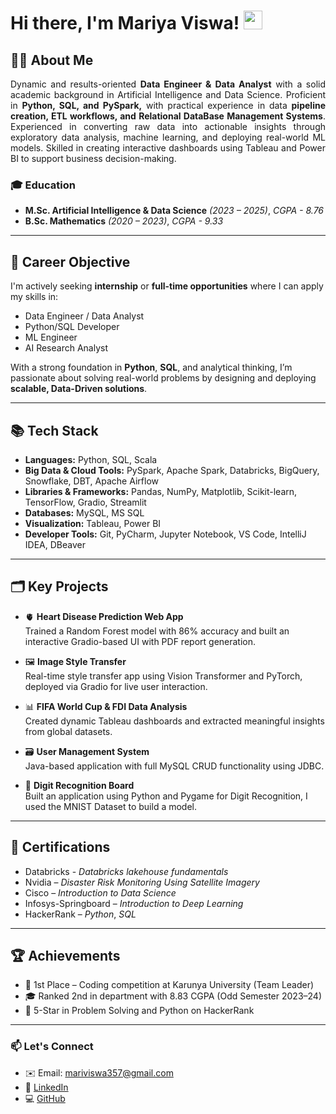 # Hi there, I'm Mariya Viswa! <img src="https://em-content.zobj.net/source/animated-noto-color-emoji/356/waving-hand_1f44b.gif" width="30px" />

## 👨‍💻 About Me
<p style="text-align: justify; font-size: 12 px;">
  Dynamic and results-oriented <strong>Data Engineer & Data Analyst</strong> with a solid academic background in Artificial Intelligence and Data Science. Proficient in <strong>Python, SQL, and PySpark,</strong> with practical experience in data <strong>pipeline creation, ETL workflows, and Relational DataBase Management Systems</strong>. Experienced in converting raw data into actionable insights through exploratory data analysis, machine learning, and deploying real-world ML models. Skilled in creating interactive dashboards using Tableau and Power BI to support business decision-making.
</p>

### 🎓 Education

- **M.Sc. Artificial Intelligence & Data Science** *(2023 – 2025)*, *CGPA - 8.76*
- **B.Sc. Mathematics** *(2020 – 2023)*, *CGPA - 9.33*

---
## 💼 Career Objective

I'm actively seeking **internship** or **full-time opportunities** where I can apply my skills in:

- Data Engineer / Data Analyst
- Python/SQL Developer
- ML Engineer
- AI Research Analyst

With a strong foundation in **Python**, **SQL**, and analytical thinking, I’m passionate about solving real-world problems by designing and deploying **scalable, Data-Driven solutions**.

---

## 📚 Tech Stack

<section>
  <ul>
    <li><strong>Languages:</strong> Python, SQL, Scala</li>
    <li><strong>Big Data & Cloud Tools:</strong> PySpark, Apache Spark, Databricks, BigQuery, Snowflake, DBT, Apache Airflow</li>
    <li><strong>Libraries &amp; Frameworks:</strong> Pandas, NumPy, Matplotlib, Scikit-learn, TensorFlow, Gradio, Streamlit</li>
    <li><strong>Databases:</strong> MySQL, MS SQL</li>
    <li><strong>Visualization:</strong> Tableau, Power BI</li>
    <li><strong>Developer Tools:</strong> Git, PyCharm, Jupyter Notebook, VS Code, IntelliJ IDEA, DBeaver</li>
  </ul>
</section>

---

## 🗂️ Key Projects

- 🫀 **Heart Disease Prediction Web App**  
  Trained a Random Forest model with 86% accuracy and built an interactive Gradio-based UI with PDF report generation.

- 🖼️ **Image Style Transfer**  
  Real-time style transfer app using Vision Transformer and PyTorch, deployed via Gradio for live user interaction.

- 📊 **FIFA World Cup & FDI Data Analysis**  
  Created dynamic Tableau dashboards and extracted meaningful insights from global datasets.

- 🗃️ **User Management System**  
  Java-based application with full MySQL CRUD functionality using JDBC.

- 🔢 **Digit Recognition Board**  
  Built an application using Python and Pygame for Digit Recognition, I used the MNIST Dataset to build a model.

---

## 📜 Certifications

- Databricks - *Databricks lakehouse fundamentals*
- Nvidia – *Disaster Risk Monitoring Using Satellite Imagery* 
- Cisco – *Introduction to Data Science*   
- Infosys-Springboard – *Introduction to Deep Learning*  
- HackerRank – *Python*, *SQL*

---

## 🏆 Achievements

- 🥇 1st Place – Coding competition at Karunya University (Team Leader)  
- 🎓 Ranked 2nd in department with 8.83 CGPA (Odd Semester 2023–24)  
- 🌟 5-Star in Problem Solving and Python on HackerRank

---

### 📫 Let's Connect

- ✉️ Email: [mariviswa357@gmail.com](mailto:mariviswa357@gmail.com)  
- 🔗 [LinkedIn](https://www.linkedin.com/in/mariyaviswa)  
- 💻 [GitHub](https://github.com/mariyaviswa)
